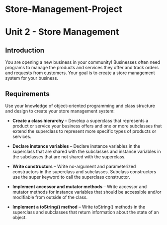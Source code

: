 # Store-Management-Project

# Unit 2 - Store Management

## Introduction

You are opening a new business in your community! Businesses often need programs to manage the products and services they offer and track orders and requests from customers. Your goal is to create a store management system for your business.

## Requirements

Use your knowledge of object-oriented programming and class structure and design to create your store management system:


- **Create a class hierarchy** – Develop a superclass that represents a product or service your business offers and one or more subclasses that extend the superclass to represent more specific types of products or services.


- **Declare instance variables** – Declare instance variables in the superclass that are shared with the subclasses and instance variables in the subclasses that are not shared with the superclass.


- **Write constructors** – Write no-argument and parameterized constructors in the superclass and subclasses. Subclass constructors use the super keyword to call the superclass constructor.


- **Implement accessor and mutator methods** – Write accessor and mutator methods for instance variables that should be accessible and/or modifiable from outside of the class.


- **Implement a toString() method** – Write toString() methods in the superclass and subclasses that return information about the state of an object.
